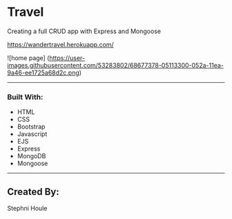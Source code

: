 # Travel
Creating a full CRUD app with Express and Mongoose


https://wandertravel.herokuapp.com/

![home page] (https://user-images.githubusercontent.com/53283802/68677378-05113300-052a-11ea-9a46-ee1725a68d2c.png)

---
### Built With:

* HTML 
* CSS
* Bootstrap
* Javascript
* EJS
* Express
* MongoDB
* Mongoose

---
## Created By:

Stephni Houle
